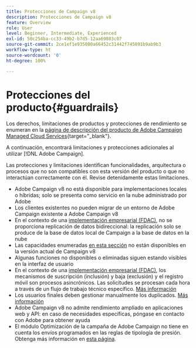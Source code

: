 ```yaml
---
title: Protecciones de Campaign v8
description: Protecciones de Campaign v8
feature: Overview
role: User
level: Beginner, Intermediate, Experienced
exl-id: 50c254ba-cc33-49b2-b7d5-12aa69883c07
source-git-commit: 2ce1ef1e935080a66452c31442f745891b9ab9b3
workflow-type: ht
source-wordcount: '0'
ht-degree: 100%

---
```


# Protecciones del producto{#guardrails}

Los derechos, limitaciones de productos y protecciones de rendimiento se enumeran en la [página de descripción del producto de Adobe Campaign Managed Cloud Services](https://helpx.adobe.com/es/legal/product-descriptions/adobe-campaign-managed-cloud-services.html){target=&quot;_blank&quot;}.

A continuación, encontrará limitaciones y protecciones adicionales al utilizar [!DNL Adobe Campaign].

Las protecciones y limitaciones identifican funcionalidades, arquitectura o procesos que no son compatibles con esta versión del producto o que no interactúan correctamente con él. Revise detenidamente estas limitaciones.

* Adobe Campaign v8 no está disponible para implementaciones locales o híbridas; solo se presenta como servicio en la nube administrado por Adobe
* Los clientes existentes no pueden migrar de un entorno de Adobe Campaign existente a Adobe Campaign v8
* En el contexto de una [implementación empresarial (FDAC)](../architecture/enterprise-deployment.md), no se proporciona replicación de datos bidireccional: la replicación solo se produce de la base de datos local de Campaign a la base de datos en la nube
* Las capacidades enumeradas [en esta sección](v7-to-v8.md#gs-unavailable-features) no están disponibles en la versión actual de Campaign v8
* Algunas funciones no disponibles o eliminadas siguen estando visibles en la interfaz de usuario
* En el contexto de una [implementación empresarial (FDAC)](../architecture/enterprise-deployment.md), los mecanismos de suscripción (inclusión) y baja (exclusión) y el registro móvil son procesos asincrónicos. Las solicitudes se procesan cada hora a través de un flujo de trabajo técnico específico. [Más información](../architecture/replication.md#tech-wf)
* Los usuarios finales deben gestionar manualmente los duplicados. [Más información](../architecture/keys.md)
* Adobe Campaign v8 no admite rendimiento ampliado en aplicaciones web y API: en caso de necesidades específicas, póngase en contacto con Adobe para obtener ayuda
* El módulo Optimización de la campaña de Adobe Campaign no tiene en cuenta los envíos programados en las reglas de tipología de presión. Obtenga más información en [esta página](https://experienceleague.adobe.com/docs/campaign/automation/campaign-optimization/pressure-rules.html?lang=es).